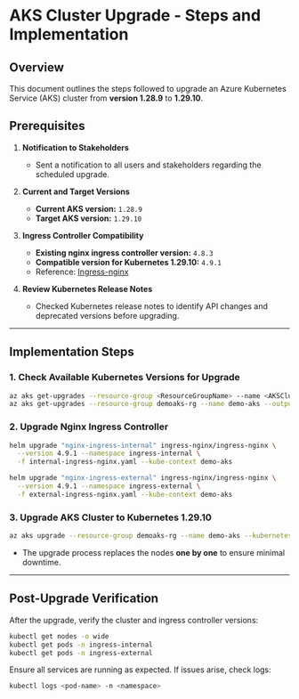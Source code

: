 # AKS Cluster Upgrade - Steps and Implementation

## Overview  
This document outlines the steps followed to upgrade an Azure Kubernetes Service (AKS) cluster from **version 1.28.9** to **1.29.10**.

## Prerequisites  

1. **Notification to Stakeholders**  
   - Sent a notification to all users and stakeholders regarding the scheduled upgrade.

2. **Current and Target Versions**  
   - **Current AKS version:** `1.28.9`  
   - **Target AKS version:** `1.29.10`

3. **Ingress Controller Compatibility**  
   - **Existing nginx ingress controller version:** `4.8.3`  
   - **Compatible version for Kubernetes 1.29.10:** `4.9.1`  
   - Reference: [Ingress-nginx](https://github.com/kubernetes/ingress-nginx)

4. **Review Kubernetes Release Notes**  
   - Checked Kubernetes release notes to identify API changes and deprecated versions before upgrading.

---

## Implementation Steps  

### 1. Check Available Kubernetes Versions for Upgrade  
```sh
az aks get-upgrades --resource-group <ResourceGroupName> --name <AKSClusterName> --query "controlPlaneProfile.upgrades[*].kubernetesVersion"
az aks get-upgrades --resource-group demoaks-rg --name demo-aks --output table
```

### 2. Upgrade Nginx Ingress Controller  
```sh
helm upgrade "nginx-ingress-internal" ingress-nginx/ingress-nginx \
  --version 4.9.1 --namespace ingress-internal \
  -f internal-ingress-nginx.yaml --kube-context demo-aks

helm upgrade "nginx-ingress-external" ingress-nginx/ingress-nginx \
  --version 4.9.1 --namespace ingress-external \
  -f external-ingress-nginx.yaml --kube-context demo-aks
```

### 3. Upgrade AKS Cluster to Kubernetes 1.29.10  
```sh
az aks upgrade --resource-group demoaks-rg --name demo-aks --kubernetes-version 1.29.10
```
- The upgrade process replaces the nodes **one by one** to ensure minimal downtime.

---

## Post-Upgrade Verification  
After the upgrade, verify the cluster and ingress controller versions:

```sh
kubectl get nodes -o wide
kubectl get pods -n ingress-internal
kubectl get pods -n ingress-external
```

Ensure all services are running as expected. If issues arise, check logs:
```sh
kubectl logs <pod-name> -n <namespace>
